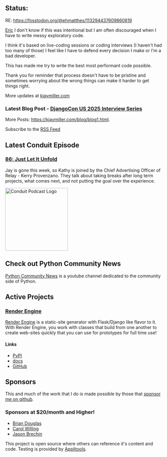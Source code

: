 ## Status:
<p>RE: <a href="https://fosstodon.org/@ehmatthes/113294437609860819">https://fosstodon.org/@ehmatthes/113294437609860819</a></p>

<p><a href="https://mastodon.social/@ehmatthes@fosstodon.org">Eric</a> I don't know if this was intentional but I am often discouraged when I have to write messy exploratory code.</p>

<p>I think it's based on live-coding sessions or coding interviews (I haven't had too many of those) I feel like I have to defend every decision I make or I'm a bad developer.</p>

<p>This has made me try to write the best most performant code possible.</p>

<p>Thank you for reminder that process doesn't have to be pristine and sometimes worrying about the wrong things can make it harder to get things right.</p>

More updates at [kjaymiller.com](https://kjaymiller.com/microblog/microblog)

### Latest Blog Post - [DjangoCon US 2025 Interview Series](https://kjaymiller.com/blog/djangocon-us-2025-interview-series.html)

More Posts: <https://kjaymiller.com/blog/blog1.html>.

Subscribe to the [RSS Feed](https://kjaymiller.com/allposts.rss)


## Latest Conduit Episode
### [86: Just Let It Unfold](http://relay.fm/conduit/86)
Jay is gone this week, so Kathy is joined by the Chief Advertising Officer of Relay - Kerry Provenzano. They talk about taking breaks after long term projects, what comes next, and not putting the goal over the experience.

<img src="https://kjaymiller.s3-us-west-2.amazonaws.com/images/conduit_artwork.png" height="200" width="200" alt="Conduit Podcast Logo"/>

## Check out Python Community News
[Python Community News](https://youtube.com/@pycommunitynews) is a youtube channel dedicated to the community side of Python.

## Active Projects

### [Render Engine]
[Render Engine] is a static-site generator with Flask/Django like flavor to it.
With Render Engine, you work with classes that build from one another to create
web-sites quickly that you can use for prototypes for full time use!

#### Links
- [PyPI](https://pypi.org/project/render-engine)
- [docs](https://render-engine.readthedocs.io)
- [GitHub](https://github.com/kjaymiller/render_engine)

## Sponsors
This and much of the work that I do is made possible by those that [sponsor me
on github](https://github.com/sponsors/kjaymiller).

### Sponsors at $20/month and Higher!
- [Brian Douglas](https://github.com/bdougie)
- [Carol Willing](https://github.com/willingc)
- [Jason Brechin](https://github.com/brechin)


This project is open source where others can reference it's content and code. Testing is provided by [Applitools](https://www.applitools.com/).


[Render Engine]: https://render-engine.readthedocs.io